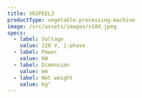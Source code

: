 ```yaml
---
title: VEGPEEL3
productType: vegetable-processing-machine
image: /src/assets/images/x10d.jpeg
specs:
  - label: Voltage
    value: 220 V, 1-phase
  - label: Power
    value: kW
  - label: Dimension
    value: mm
  - label: Net weight
    value: Kg"
---
```

